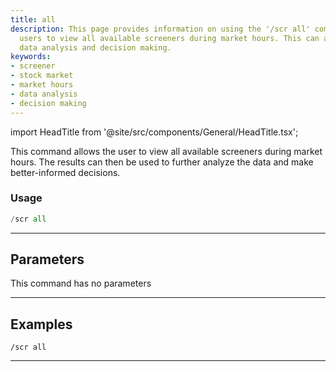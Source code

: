 ```yaml
---
title: all
description: This page provides information on using the '/scr all' command that allows
  users to view all available screeners during market hours. This can aid in better
  data analysis and decision making.
keywords:
- screener
- stock market
- market hours
- data analysis
- decision making
---
```


import HeadTitle from '@site/src/components/General/HeadTitle.tsx';

<HeadTitle title="screeners: all - Discord Reference | OpenBB Bot Docs" />

This command allows the user to view all available screeners during market hours. The results can then be used to further analyze the data and make better-informed decisions.

### Usage

```python wordwrap
/scr all
```

---

## Parameters

This command has no parameters



---

## Examples

```
/scr all
```
---
